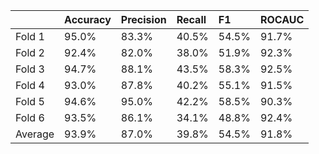 |         | Accuracy   | Precision   | Recall   | F1    | ROCAUC   |
|:--------|:-----------|:------------|:---------|:------|:---------|
| Fold 1  | 95.0%      | 83.3%       | 40.5%    | 54.5% | 91.7%    |
| Fold 2  | 92.4%      | 82.0%       | 38.0%    | 51.9% | 92.3%    |
| Fold 3  | 94.7%      | 88.1%       | 43.5%    | 58.3% | 92.5%    |
| Fold 4  | 93.0%      | 87.8%       | 40.2%    | 55.1% | 91.5%    |
| Fold 5  | 94.6%      | 95.0%       | 42.2%    | 58.5% | 90.3%    |
| Fold 6  | 93.5%      | 86.1%       | 34.1%    | 48.8% | 92.4%    |
| Average | 93.9%      | 87.0%       | 39.8%    | 54.5% | 91.8%    |